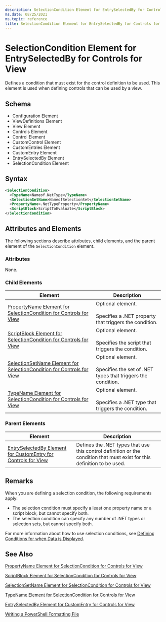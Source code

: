 ```yaml
---
description: SelectionCondition Element for EntrySelectedBy for Controls for View
ms.date: 08/25/2021
ms.topic: reference
title: SelectionCondition Element for EntrySelectedBy for Controls for View
---
```

# SelectionCondition Element for EntrySelectedBy for Controls for View

Defines a condition that must exist for the control definition to be used. This element is used when
defining controls that can be used by a view.
## Schema

- Configuration Element
- ViewDefinitions Element
- View Element
- Controls Element
- Control Element
- CustomControl Element
- CustomEntries Element
- CustomEntry Element
- EntrySelectedBy Element
- SelectionCondition Element

## Syntax

```xml
<SelectionCondition>
  <TypeName>Nameof.NetType</TypeName>
  <SelectionSetName>NameofSelectionSet</SelectionSetName>
  <PropertyName>.NetTypeProperty</PropertyName>
  <ScriptBlock>ScriptToEvaluate</ScriptBlock>
</SelectionCondition>
```

## Attributes and Elements

The following sections describe attributes, child elements, and the parent element of the
`SelectionCondition` element.

### Attributes

None.

### Child Elements

|Element|Description|
|-------------|-----------------|
|[PropertyName Element for SelectionCondition for Controls for View](./propertyname-element-for-selectioncondition-for-controls-for-view-format.md)|Optional element.<br /><br /> Specifies a .NET property that triggers the condition.|
|[ScriptBlock Element for SelectionCondition for Controls for View](./scriptblock-element-for-selectioncondition-for-controls-for-view-format.md)|Optional element.<br /><br /> Specifies the script that triggers the condition.|
|[SelectionSetName Element for SelectionCondition for Controls for View](./selectionsetname-element-for-selectioncondition-for-controls-for-view-format.md)|Optional element.<br /><br /> Specifies the set of .NET types that triggers the condition.|
|[TypeName Element for SelectionCondition for Controls for View](./typename-element-for-selectioncondition-for-controls-for-view-format.md)|Optional element.<br /><br /> Specifies a .NET type that triggers the condition.|

### Parent Elements

|Element|Description|
|-------------|-----------------|
|[EntrySelectedBy Element for CustomEntry for Controls for View](./entryselectedby-element-for-customentry-for-controls-for-view-format.md)|Defines the .NET types that use this control definition or the condition that must exist for this definition to be used.|

## Remarks

When you are defining a selection condition, the following requirements apply:

- The selection condition must specify a least one property name or a script block, but cannot
  specify both.
- The selection condition can specify any number of .NET types or selection sets, but cannot specify
  both.

For more information about how to use selection conditions, see [Defining Conditions for when Data is Displayed](./defining-conditions-for-displaying-data.md).

## See Also

[PropertyName Element for SelectionCondition for Controls for View](./propertyname-element-for-selectioncondition-for-controls-for-view-format.md)

[ScriptBlock Element for SelectionCondition for Controls for View](./scriptblock-element-for-selectioncondition-for-controls-for-view-format.md)

[SelectionSetName Element for SelectionCondition for Controls for View](./selectionsetname-element-for-selectioncondition-for-controls-for-view-format.md)

[TypeName Element for SelectionCondition for Controls for View](./typename-element-for-selectioncondition-for-controls-for-view-format.md)

[EntrySelectedBy Element for CustomEntry for Controls for View](./entryselectedby-element-for-customentry-for-controls-for-view-format.md)

[Writing a PowerShell Formatting File](./writing-a-powershell-formatting-file.md)
